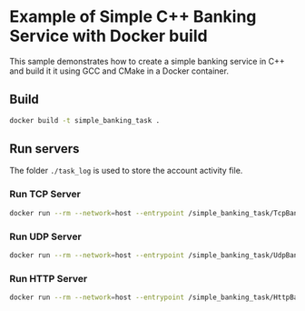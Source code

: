 # Example of Simple C++ Banking Service with Docker build

This sample demonstrates how to create a simple banking service in C++ and build it
it using GCC and CMake in a Docker container.

## Build

```sh
docker build -t simple_banking_task .
```

## Run servers

The folder `./task_log` is used to store the account activity file. 

### Run TCP Server

```sh
docker run --rm --network=host --entrypoint /simple_banking_task/TcpBankingServer --mount src="$(pwd)"/task_log,target=/simple_banking_task/log,type=bind simple_banking_task
```

### Run UDP Server

```sh
docker run --rm --network=host --entrypoint /simple_banking_task/UdpBankingServer --mount src="$(pwd)"/task_log,target=/simple_banking_task/log,type=bind simple_banking_task
```

### Run HTTP Server

```sh
docker run --rm --network=host --entrypoint /simple_banking_task/HttpBankingServer --mount src="$(pwd)"/task_log,target=/simple_banking_task/log,type=bind simple_banking_task
```
